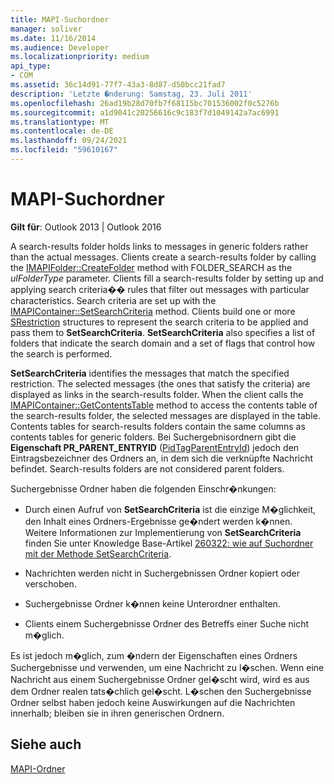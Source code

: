 ```yaml
---
title: MAPI-Suchordner
manager: soliver
ms.date: 11/16/2014
ms.audience: Developer
ms.localizationpriority: medium
api_type:
- COM
ms.assetid: 36c14d91-77f7-43a3-8d87-d50bcc21fad7
description: 'Letzte �nderung: Samstag, 23. Juli 2011'
ms.openlocfilehash: 26ad19b28d70fb7f68115bc701536002f0c5276b
ms.sourcegitcommit: a1d9041c20256616c9c183f7d1049142a7ac6991
ms.translationtype: MT
ms.contentlocale: de-DE
ms.lasthandoff: 09/24/2021
ms.locfileid: "59610167"
---
```

# <a name="mapi-search-folders"></a>MAPI-Suchordner

  
  
**Gilt für**: Outlook 2013 | Outlook 2016 
  
A search-results folder holds links to messages in generic folders rather than the actual messages. Clients create a search-results folder by calling the [IMAPIFolder::CreateFolder](imapifolder-createfolder.md) method with FOLDER_SEARCH as the  _ulFolderType_ parameter. Clients fill a search-results folder by setting up and applying search criteria�� rules that filter out messages with particular characteristics. Search criteria are set up with the [IMAPIContainer::SetSearchCriteria](imapicontainer-setsearchcriteria.md) method. Clients build one or more [SRestriction](srestriction.md) structures to represent the search criteria to be applied and pass them to **SetSearchCriteria**. **SetSearchCriteria** also specifies a list of folders that indicate the search domain and a set of flags that control how the search is performed. 
  
 **SetSearchCriteria** identifies the messages that match the specified restriction. The selected messages (the ones that satisfy the criteria) are displayed as links in the search-results folder. When the client calls the [IMAPIContainer::GetContentsTable](imapicontainer-getcontentstable.md) method to access the contents table of the search-results folder, the selected messages are displayed in the table. Contents tables for search-results folders contain the same columns as contents tables for generic folders. Bei Suchergebnisordnern gibt die **Eigenschaft PR_PARENT_ENTRYID** ([PidTagParentEntryId](pidtagparententryid-canonical-property.md)) jedoch den Eintragsbezeichner des Ordners an, in dem sich die verknüpfte Nachricht befindet. Search-results folders are not considered parent folders.
  
Suchergebnisse Ordner haben die folgenden Einschr�nkungen:
  
- Durch einen Aufruf von **SetSearchCriteria** ist die einzige M�glichkeit, den Inhalt eines Ordners-Ergebnisse ge�ndert werden k�nnen. Weitere Informationen zur Implementierung von **SetSearchCriteria** finden Sie unter Knowledge Base-Artikel [260322: wie auf Suchordner mit der Methode SetSearchCriteria](https://go.microsoft.com/fwlink/?LinkId=123603).
    
- Nachrichten werden nicht in Suchergebnissen Ordner kopiert oder verschoben.
    
- Suchergebnisse Ordner k�nnen keine Unterordner enthalten. 
    
- Clients einem Suchergebnisse Ordner des Betreffs einer Suche nicht m�glich.
    
Es ist jedoch m�glich, zum �ndern der Eigenschaften eines Ordners Suchergebnisse und verwenden, um eine Nachricht zu l�schen. Wenn eine Nachricht aus einem Suchergebnisse Ordner gel�scht wird, wird es aus dem Ordner realen tats�chlich gel�scht. L�schen den Suchergebnisse Ordner selbst haben jedoch keine Auswirkungen auf die Nachrichten innerhalb; bleiben sie in ihren generischen Ordnern.
  
## <a name="see-also"></a>Siehe auch



[MAPI-Ordner](mapi-folders.md)

